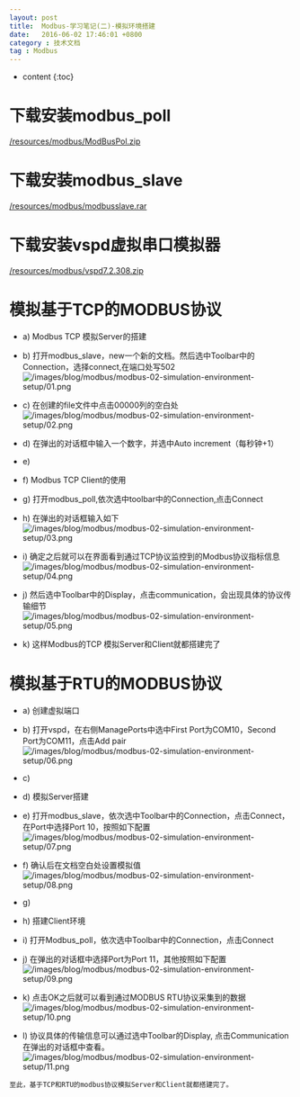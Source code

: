 ```yaml
---
layout: post
title:  Modbus-学习笔记(二)-模拟环境搭建
date:   2016-06-02 17:46:01 +0800
category : 技术文档
tag : Modbus
---
```


* content
{:toc}


下载安装modbus_poll
================================
[/resources/modbus/ModBusPol.zip](/resources/modbus/ModBusPol.zip)

下载安装modbus_slave
================================
[/resources/modbus/modbusslave.rar](/resources/modbus/modbusslave.rar)

下载安装vspd虚拟串口模拟器
================================
[/resources/modbus/vspd7.2.308.zip](/resources/modbus/vspd7.2.308.zip)

模拟基于TCP的MODBUS协议
================================

+ a) Modbus TCP 模拟Server的搭建
+ b) 打开modbus_slave，new一个新的文档。然后选中Toolbar中的Connection，选择connect,在端口处写502
![/images/blog/modbus/modbus-02-simulation-environment-setup/01.png](/images/blog/modbus/modbus-02-simulation-environment-setup/01.png)

+ c) 在创建的file文件中点击00000列的空白处
![/images/blog/modbus/modbus-02-simulation-environment-setup/02.png](/images/blog/modbus/modbus-02-simulation-environment-setup/02.png)

+ d) 在弹出的对话框中输入一个数字，并选中Auto increment（每秒钟+1）
+ e)
+ f) Modbus TCP Client的使用
+ g) 打开modbus_poll,依次选中toolbar中的Connection,点击Connect
+ h) 在弹出的对话框输入如下
![/images/blog/modbus/modbus-02-simulation-environment-setup/03.png](/images/blog/modbus/modbus-02-simulation-environment-setup/03.png)

+ i) 确定之后就可以在界面看到通过TCP协议监控到的Modbus协议指标信息
![/images/blog/modbus/modbus-02-simulation-environment-setup/04.png](/images/blog/modbus/modbus-02-simulation-environment-setup/04.png)

+ j) 然后选中Toolbar中的Display，点击communication，会出现具体的协议传输细节
![/images/blog/modbus/modbus-02-simulation-environment-setup/05.png](/images/blog/modbus/modbus-02-simulation-environment-setup/05.png)

+ k) 这样Modbus的TCP 模拟Server和Client就都搭建完了

模拟基于RTU的MODBUS协议
================================

+ a) 创建虚拟端口
+ b) 打开vspd，在右侧ManagePorts中选中First Port为COM10，Second Port为COM11，点击Add pair
![/images/blog/modbus/modbus-02-simulation-environment-setup/06.png](/images/blog/modbus/modbus-02-simulation-environment-setup/06.png)

+ c)
+ d) 模拟Server搭建
+ e) 打开modbus_slave，依次选中Toolbar中的Connection，点击Connect，在Port中选择Port 10，按照如下配置
![/images/blog/modbus/modbus-02-simulation-environment-setup/07.png](/images/blog/modbus/modbus-02-simulation-environment-setup/07.png)

+ f) 确认后在文档空白处设置模拟值
![/images/blog/modbus/modbus-02-simulation-environment-setup/08.png](/images/blog/modbus/modbus-02-simulation-environment-setup/08.png)

+ g)
+ h) 搭建Client环境
+ i) 打开Modbus_poll，依次选中Toolbar中的Connection，点击Connect
+ j) 在弹出的对话框中选择Port为Port 11，其他按照如下配置
![/images/blog/modbus/modbus-02-simulation-environment-setup/09.png](/images/blog/modbus/modbus-02-simulation-environment-setup/09.png)

+ k) 点击OK之后就可以看到通过MODBUS RTU协议采集到的数据
![/images/blog/modbus/modbus-02-simulation-environment-setup/10.png](/images/blog/modbus/modbus-02-simulation-environment-setup/10.png)

+ l) 协议具体的传输信息可以通过选中Toolbar的Display, 点击Communication在弹出的对话框中查看。
![/images/blog/modbus/modbus-02-simulation-environment-setup/11.png](/images/blog/modbus/modbus-02-simulation-environment-setup/11.png)

`至此，基于TCP和RTU的modbus协议模拟Server和Client就都搭建完了。`


<br>
<br>
